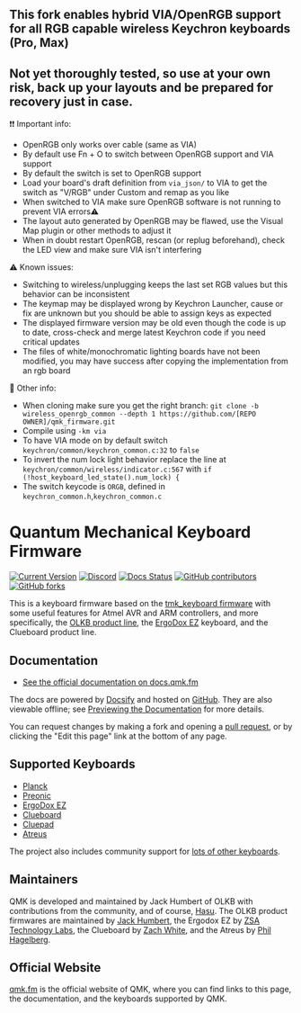 ## This fork enables hybrid VIA/OpenRGB support for all RGB capable wireless Keychron keyboards (Pro, Max)
## Not yet thoroughly tested, so use at your own risk, back up your layouts and be prepared for recovery just in case.
❗❗ Important info:
* OpenRGB only works over cable (same as VIA)
* By default use Fn + O to switch between OpenRGB support and VIA support
* By default the switch is set to OpenRGB support
* Load your board's draft definition from ``via_json/`` to VIA to get the switch as "V/RGB" under Custom and remap as you like
* When switched to VIA make sure OpenRGB software is not running to prevent VIA errors⚠️
* The layout auto generated by OpenRGB may be flawed, use the Visual Map plugin or other methods to adjust it
* When in doubt restart OpenRGB, rescan (or replug beforehand), check the LED view and make sure VIA isn't interfering

⚠️ Known issues:
* Switching to wireless/unplugging keeps the last set RGB values but this behavior can be inconsistent
* The keymap may be displayed wrong by Keychron Launcher, cause or fix are unknown but you should be able to assign keys as expected
* The displayed firmware version may be old even though the code is up to date, cross-check and merge latest Keychron code if you need critical updates
* The files of white/monochromatic lighting boards have not been modified, you may have success after copying the implementation from an rgb board

🔵 Other info:
* When cloning make sure you get the right branch: ``git clone -b wireless_openrgb_common --depth 1 https://github.com/[REPO OWNER]/qmk_firmware.git``
* Compile using ``-km via``
* To have VIA mode on by default switch ``keychron/common/keychron_common.c:32`` to ``false``
* To invert the num lock light behavior replace the line at ``keychron/common/wireless/indicator.c:567`` with ``if (!host_keyboard_led_state().num_lock) {``
* The switch keycode is ``ORGB``, defined in ``keychron_common.h``,``keychron_common.c``

# Quantum Mechanical Keyboard Firmware

[![Current Version](https://img.shields.io/github/tag/qmk/qmk_firmware.svg)](https://github.com/qmk/qmk_firmware/tags)
[![Discord](https://img.shields.io/discord/440868230475677696.svg)](https://discord.gg/Uq7gcHh)
[![Docs Status](https://img.shields.io/badge/docs-ready-orange.svg)](https://docs.qmk.fm)
[![GitHub contributors](https://img.shields.io/github/contributors/qmk/qmk_firmware.svg)](https://github.com/qmk/qmk_firmware/pulse/monthly)
[![GitHub forks](https://img.shields.io/github/forks/qmk/qmk_firmware.svg?style=social&label=Fork)](https://github.com/qmk/qmk_firmware/)

This is a keyboard firmware based on the [tmk\_keyboard firmware](https://github.com/tmk/tmk_keyboard) with some useful features for Atmel AVR and ARM controllers, and more specifically, the [OLKB product line](https://olkb.com), the [ErgoDox EZ](https://ergodox-ez.com) keyboard, and the Clueboard product line.

## Documentation

* [See the official documentation on docs.qmk.fm](https://docs.qmk.fm)

The docs are powered by [Docsify](https://docsify.js.org/) and hosted on [GitHub](/docs/). They are also viewable offline; see [Previewing the Documentation](https://docs.qmk.fm/#/contributing?id=previewing-the-documentation) for more details.

You can request changes by making a fork and opening a [pull request](https://github.com/qmk/qmk_firmware/pulls), or by clicking the "Edit this page" link at the bottom of any page.

## Supported Keyboards

* [Planck](/keyboards/planck/)
* [Preonic](/keyboards/preonic/)
* [ErgoDox EZ](/keyboards/ergodox_ez/)
* [Clueboard](/keyboards/clueboard/)
* [Cluepad](/keyboards/clueboard/17/)
* [Atreus](/keyboards/atreus/)

The project also includes community support for [lots of other keyboards](/keyboards/).

## Maintainers

QMK is developed and maintained by Jack Humbert of OLKB with contributions from the community, and of course, [Hasu](https://github.com/tmk). The OLKB product firmwares are maintained by [Jack Humbert](https://github.com/jackhumbert), the Ergodox EZ by [ZSA Technology Labs](https://github.com/zsa), the Clueboard by [Zach White](https://github.com/skullydazed), and the Atreus by [Phil Hagelberg](https://github.com/technomancy).

## Official Website

[qmk.fm](https://qmk.fm) is the official website of QMK, where you can find links to this page, the documentation, and the keyboards supported by QMK.
